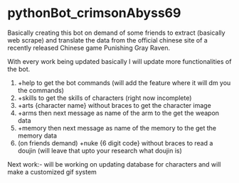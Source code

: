 # pythonBot_crimsonAbyss69
Basically creating this bot on demand of some friends to extract (basically web scrape) and translate the data from the official chinese site of a recently released Chinese game Punishing Gray Raven.

With every work being updated basically I will update more functionalities of the bot.

1. +help to get the bot commands (will add the feature where it will dm you the commands)
2. +skills to get the skills of characters (right now incomplete)
3. +arts {character name} without braces to get the character image
4. +arms then next message as name of the arm to the get the weapon data
5. +memory then next message as name of the memory to the get the memory data
6. (on friends demand) +nuke {6 digit code} without braces to read a doujin (will leave that upto your research what doujin is)

Next work:- will be working on updating database for characters and will make a customized gif system
